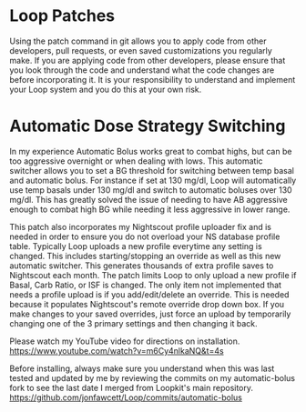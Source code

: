 # Loop Patches

Using the patch command in git allows you to apply code from other developers, pull requests, or even saved customizations you regularly make. If you are applying code from other developers, please ensure that you look through the code and understand what the code changes are before incorporating it. It is your responsibility to understand and implement your Loop system and you do this at your own risk.

# Automatic Dose Strategy Switching

In my experience Automatic Bolus works great to combat highs, but can be too aggressive overnight or when dealing with lows. This automatic switcher allows you to set a BG threshold for switching between temp basal and automatic bolus. For instance if set at 130 mg/dl, Loop will automatically use temp basals under 130 mg/dl and switch to automatic boluses over 130 mg/dl. This has greatly solved the issue of needing to have AB aggressive enough to combat high BG while needing it less aggressive in lower range.

This patch also incorporates my Nightscout profile uploader fix and is needed in order to ensure you do not overload your NS database profile table. Typically Loop uploads a new profile everytime any setting is changed. This includes starting/stopping an override as well as this new automatic switcher. This generates thousands of extra profile saves to Nightscout each month. The patch limits Loop to only upload a new profile if Basal, Carb Ratio, or ISF is changed. The only item not implemented that needs a profile upload is if you add/edit/delete an override. This is needed because it populates Nightscout's remote override drop down box. If you make changes to your saved overrides, just force an upload by temporarily changing one of the 3 primary settings and then changing it back.

Please watch my YouTube video for directions on installation. 
https://www.youtube.com/watch?v=m6Cy4nlkaNQ&t=4s

Before installing, always make sure you understand when this was last tested and updated by me by reviewing the commits on my automatic-bolus fork to see the last date I merged from Loopkit's main repository.
https://github.com/jonfawcett/Loop/commits/automatic-bolus
